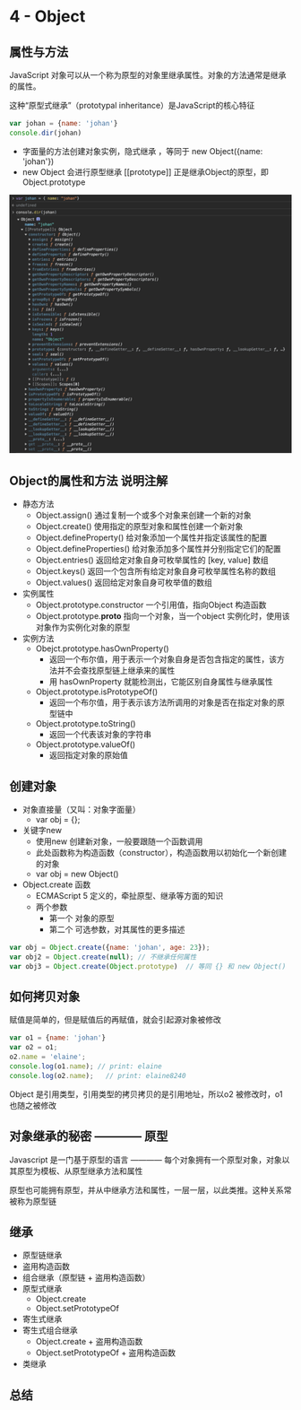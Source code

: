 # 4 - Object

## 属性与方法

JavaScript 对象可以从一个称为原型的对象里继承属性。对象的方法通常是继承的属性。

这种“原型式继承”（prototypal inheritance）是JavaScript的核心特征

```javascript
var johan = {name: 'johan'}
console.dir(johan)
```

- 字面量的方法创建对象实例，隐式继承 ，等同于 new Object({name: 'johan'})
- new Object 会进行原型继承 [[prototype]] 正是继承Object的原型，即Object.prototype

![Object的属性与方法](/static/WX20231001-105102@2x.png)

## Object的属性和方法 说明注解

- 静态方法
  - Object.assign() 通过复制一个或多个对象来创建一个新的对象
  - Object.create() 使用指定的原型对象和属性创建一个新对象
  - Object.defineProperty() 给对象添加一个属性并指定该属性的配置
  - Object.defineProperties() 给对象添加多个属性并分别指定它们的配置
  - Object.entries() 返回给定对象自身可枚举属性的 [key, value] 数组
  - Object.keys() 返回一个包含所有给定对象自身可枚举属性名称的数组
  - Object.values() 返回给定对象自身可枚举值的数组
- 实例属性
  - Object.prototype.constructor 一个引用值，指向Object 构造函数
  - Object.prototype.__proto__ 指向一个对象，当一个object 实例化时，使用该对象作为实例化对象的原型
- 实例方法
  - Obejct.prototype.hasOwnProperty() 
    - 返回一个布尔值，用于表示一个对象自身是否包含指定的属性，该方法并不会查找原型链上继承来的属性
    - 用 hasOwnProperty 就能检测出，它能区别自身属性与继承属性
  - Object.prototype.isPrototypeOf() 
    - 返回一个布尔值，用于表示该方法所调用的对象是否在指定对象的原型链中
  - Object.prototype.toString()
    - 返回一个代表该对象的字符串
  - Object.prototype.valueOf()   
    - 返回指定对象的原始值

## 创建对象

- 对象直接量（又叫：对象字面量）
  - var obj = {};
- 关键字new
  - 使用new 创建新对象，一般要跟随一个函数调用
  - 此处函数称为构造函数（constructor），构造函数用以初始化一个新创建的对象
  - var obj = new Object()
- Object.create 函数
  - ECMAScript 5 定义的，牵扯原型、继承等方面的知识
  - 两个参数
    - 第一个 对象的原型
    - 第二个 可选参数，对其属性的更多描述

```javascript
var obj = Object.create({name: 'johan', age: 23});
var obj2 = Object.create(null); // 不继承任何属性
var obj3 = Object.create(Object.prototype)  // 等同 {} 和 new Object()
```

## 如何拷贝对象

赋值是简单的，但是赋值后的再赋值，就会引起源对象被修改

```javascript
var o1 = {name: 'johan'}
var o2 = o1;
o2.name = 'elaine';
console.log(o1.name); // print: elaine
console.log(o2.name);   // print: elaine8240
```

Object  是引用类型，引用类型的拷贝拷贝的是引用地址，所以o2 被修改时，o1 也随之被修改

## 对象继承的秘密 ———— 原型

Javascript 是一门基于原型的语言 ———— 每个对象拥有一个原型对象，对象以其原型为模板、从原型继承方法和属性

原型也可能拥有原型，并从中继承方法和属性，一层一层，以此类推。这种关系常被称为原型链

## 继承

- 原型链继承
- 盗用构造函数
- 组合继承（原型链 + 盗用构造函数）
- 原型式继承
  - Object.create
  - Object.setPrototypeOf
- 寄生式继承
- 寄生式组合继承
  - Object.create + 盗用构造函数
  - Object.setPrototypeOf + 盗用构造函数
- 类继承

## 总结